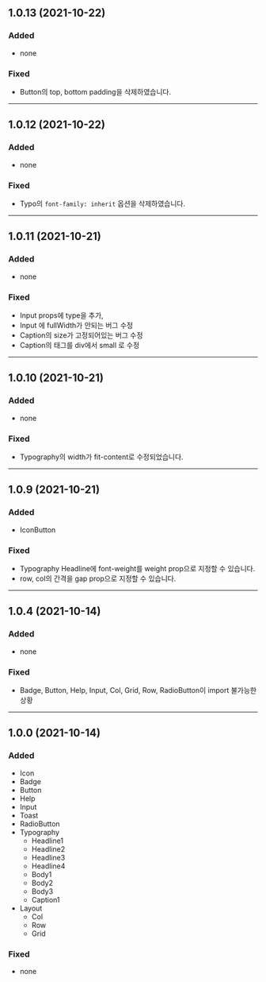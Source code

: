 ## 1.0.13 (2021-10-22)
### Added
- none

### Fixed
- Button의 top, bottom padding을 삭제하였습니다.

---

## 1.0.12 (2021-10-22)
### Added
- none

### Fixed
- Typo의 `font-family: inherit` 옵션을 삭제하였습니다.

---

## 1.0.11 (2021-10-21)
### Added
- none

### Fixed
- Input props에 type을 추가, 
- Input 에 fullWidth가 안되는 버그 수정
- Caption의 size가 고정되어있는 버그 수정
- Caption의 태그를 div에서 small 로 수정

---

## 1.0.10 (2021-10-21)

### Added
- none

### Fixed
- Typography의 width가 fit-content로 수정되었습니다.

---

## 1.0.9 (2021-10-21)

### Added
- IconButton

### Fixed
- Typography Headline에 font-weight를 weight prop으로 지정할 수 있습니다.
- row, col의 간격을 gap prop으로 지정할 수 있습니다.

---

## 1.0.4 (2021-10-14)

### Added
- none

### Fixed
- Badge, Button, Help, Input, Col, Grid, Row, RadioButton이 import 불가능한 상황

---

## 1.0.0 (2021-10-14)

### Added

- Icon
- Badge
- Button
- Help
- Input
- Toast
- RadioButton
- Typography
    - Headline1
    - Headline2
    - Headline3
    - Headline4
    - Body1
    - Body2
    - Body3
    - Caption1
- Layout
    - Col
    - Row
    - Grid

### Fixed
- none

